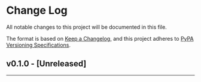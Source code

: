 # Change Log
All notable changes to this project will be documented in this file.

The format is based on [Keep a Changelog](https://keepachangelog.com/en/1.0.0/),
and this project adheres to [PyPA Versioning Specifications](https://packaging.python.org/en/latest/specifications/version-specifiers/#version-specifiers).

## v0.1.0 - [Unreleased]

----------------------------------------------------------------